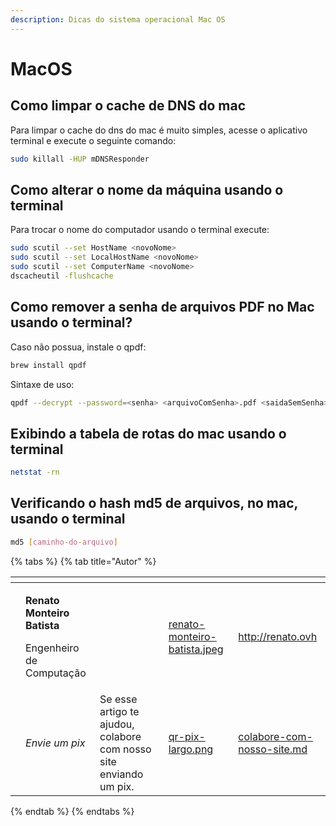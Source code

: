 ```yaml
---
description: Dicas do sistema operacional Mac OS
---
```


# MacOS

## Como limpar o cache de DNS do mac

Para limpar o cache do dns do mac é muito simples, acesse o aplicativo terminal e execute o seguinte comando:

```bash
sudo killall -HUP mDNSResponder
```

## Como alterar o nome da máquina usando o terminal

Para trocar o nome do computador usando o terminal execute:

```bash
sudo scutil --set HostName <novoNome>
sudo scutil --set LocalHostName <novoNome>
sudo scutil --set ComputerName <novoNome>
dscacheutil -flushcache

```

## Como remover a senha de arquivos PDF no Mac usando o terminal?

Caso não possua, instale o qpdf:

```bash
brew install qpdf
```

Sintaxe de uso:

```bash
qpdf --decrypt --password=<senha> <arquivoComSenha>.pdf <saidaSemSenha>.pdf
```

## Exibindo a tabela de rotas do mac usando o terminal

```bash
netstat -rn
```

## Verificando o hash md5 de arquivos, no mac, usando o terminal

```bash
md5 [caminho-do-arquivo]
```

{% tabs %}
{% tab title="Autor" %}
<table data-card-size="large" data-view="cards"><thead><tr><th data-type="users" data-multiple></th><th></th><th></th><th data-hidden data-card-cover data-type="files"></th><th data-hidden data-card-target data-type="content-ref"></th></tr></thead><tbody><tr><td></td><td><p><strong>Renato Monteiro Batista</strong></p><p>Engenheiro de Computação</p></td><td></td><td><a href="../../.gitbook/assets/renato-monteiro-batista.jpeg">renato-monteiro-batista.jpeg</a></td><td><a href="http://renato.ovh">http://renato.ovh</a></td></tr><tr><td></td><td><em>Envie um pix</em></td><td>Se esse artigo te ajudou, colabore com nosso site enviando um pix.</td><td><a href="../../.gitbook/assets/qr-pix-largo.png">qr-pix-largo.png</a></td><td><a href="../../colabore-com-nosso-site.md">colabore-com-nosso-site.md</a></td></tr></tbody></table>
{% endtab %}
{% endtabs %}